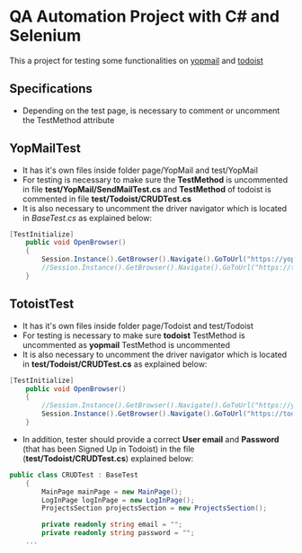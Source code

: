 # QA Automation Project with C# and Selenium
This a project for testing some functionalities on [yopmail](https://yopmail.com/es/) and [todoist](https://todoist.com/es)

## Specifications
- Depending on the test page, is necessary to comment or uncomment the TestMethod attribute

## YopMailTest
- It has it's own files inside folder page/YopMail and test/YopMail
- For testing is necessary to make sure the **TestMethod** is uncommented in file **test/YopMail/SendMailTest.cs** and **TestMethod** of todoist is commented in file **test/Todoist/CRUDTest.cs**
- It is also necessary to uncomment the driver navigator which is located in *BaseTest.cs* as explained below:

```csharp
[TestInitialize]
    public void OpenBrowser()
    {
        Session.Instance().GetBrowser().Navigate().GoToUrl("https://yopmail.com/");
        //Session.Instance().GetBrowser().Navigate().GoToUrl("https://todoist.com/");
    }
```

## TotoistTest
- It has it's own files inside folder page/Todoist and test/Todoist
- For testing is necessary to make sure **todoist** TestMethod is uncommented as **yopmail** TestMethod is uncommented
- It is also necessary to uncomment the driver navigator which is located in **test/Todoist/CRUDTest.cs** as explained below:

```csharp
[TestInitialize]
    public void OpenBrowser()
    {
        //Session.Instance().GetBrowser().Navigate().GoToUrl("https://yopmail.com/");
        Session.Instance().GetBrowser().Navigate().GoToUrl("https://todoist.com/");
    }
```

- In addition, tester should provide a correct **User email** and **Password** (that has been Signed Up in Todoist) in the file (**test/Todoist/CRUDTest.cs**) explained below:

```csharp
public class CRUDTest : BaseTest
    {
        MainPage mainPage = new MainPage();
        LogInPage logInPage = new LogInPage();
        ProjectsSection projectsSection = new ProjectsSection();

        private readonly string email = "";
        private readonly string password = "";
    ...
```